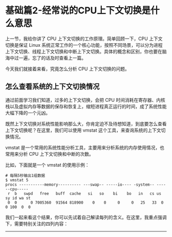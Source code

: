 # 基础篇2-经常说的CPU上下文切换是什么意思

上一节，我给你讲了 CPU 上下文切换的工作原理。简单回顾一下，CPU 上下文切换是保证 Linux 系统正常工作的一个核心功能，按照不同场景，可以分为进程上下文切换、线程上下文切换和中断上下文切换。具体的概念和区别，你也要在脑海中过一遍，忘了的话及时查看上一篇。

今天我们就接着来看，究竟怎么分析 CPU 上下文切换的问题。

## 怎么查看系统的上下文切换情况

通过前面学习我们知道，过多的上下文切换，会把 CPU 时间消耗在寄存器、内核栈以及虚拟内存等数据的保存和恢复上，缩短进程真正运行的时间，成了系统性能大幅下降的一个元凶。

既然上下文切换对系统性能影响那么大，你肯定迫不及待想知道，到底要怎么查看上下文切换呢？在这里，我们可以使用 vmstat 这个工具，来查询系统的上下文切换情况。

vmstat 是一个常用的系统性能分析工具，主要用来分析系统的内存使用情况，也常用来分析 CPU 上下文切换和中断的次数。

比如，下面就是一个 vmstat 的使用示例：

```
# 每隔5秒输出1组数据
$ vmstat 5
procs -----------memory---------- ---swap-- -----io---- -system-- ------cpu-----
 r  b   swpd   free   buff  cache   si   so    bi    bo   in   cs us sy id wa st
 0  0      0 7005360  91564 818900    0    0     0     0   25   33  0  0 100  0  0
```

我们一起来看这个结果，你可以先试着自己解读每列的含义。在这里，我重点强调下，需要特别关注的四列内容：



---
